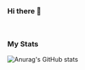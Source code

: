 ### Hi there 👋

<br />

### My Stats

![Anurag's GitHub stats](https://github-readme-stats.vercel.app/api?username=Bandruf&show_icons=true&theme=radical)
